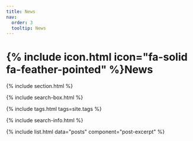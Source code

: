 ```yaml
---
title: News
nav:
  order: 3
  tooltip: News
---
```



<!---
---
title: News
nav:
  order: 3
  tooltip: Musings and miscellany
---
-->


# {% include icon.html icon="fa-solid fa-feather-pointed" %}News
<!---
Lorem ipsum dolor sit amet, consectetur adipiscing elit, sed do eiusmod tempor incididunt ut labore et dolore magna aliqua.
Ut enim ad minim veniam, quis nostrud exercitation ullamco laboris nisi ut aliquip ex ea commodo consequat.
-->
{% include section.html %}

{% include search-box.html %}

{% include tags.html tags=site.tags %}

{% include search-info.html %}

{% include list.html data="posts" component="post-excerpt" %}
